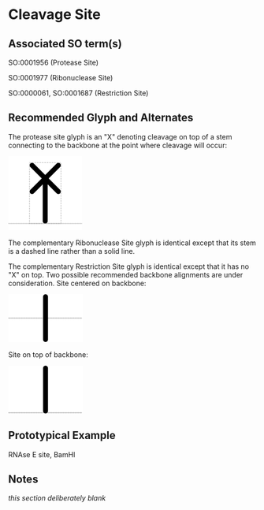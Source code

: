 # Cleavage Site

## Associated SO term(s)
SO:0001956 (Protease Site)

SO:0001977 (Ribonuclease Site)

SO:0000061, SO:0001687 (Restriction Site)

## Recommended Glyph and Alternates
The protease site glyph is an "X" denoting cleavage on top of a stem connecting to the backbone at the point where cleavage will occur:

![glyph specification](protease-site-specification.png)

The complementary Ribonuclease Site glyph is identical except that its stem is a dashed line rather than a solid line.

The complementary Restriction Site glyph is identical except that it has no "X" on top. Two possible recommended backbone alignments are under consideration.  Site centered on backbone:

![glyph specification](restriction-enzyme-recognition-site-middle.png)

Site on top of backbone:

![glyph specification](restriction-enzyme-recognition-site-top.png)

## Prototypical Example

RNAse E site, BamHI

## Notes
*this section deliberately blank*
